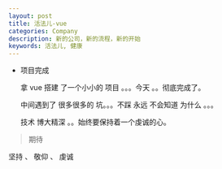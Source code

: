 ```yaml
---
layout: post
title: 活法儿-vue
categories: Company
description: 新的公司，新的流程，新的开始
keywords: 活法儿, 健康
---
```


* 项目完成

  拿 vue 搭建 了一个小小的 项目  。。。今天 。。彻底完成了。

  中间遇到了 很多很多的 坑。。。不踩 永远 不会知道 为什么 。。。

  技术 博大精深 。。始终要保持着一个虔诚的心。

> 期待

  坚持 、 敬仰 、 虔诚